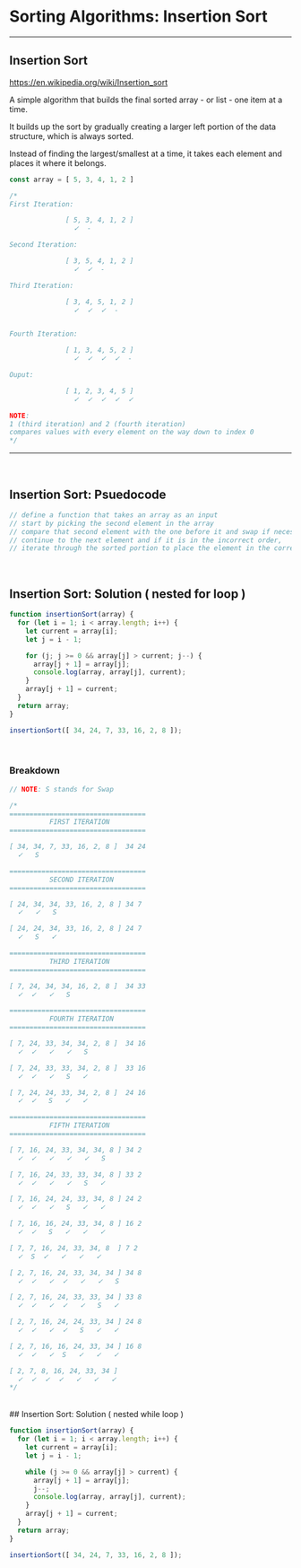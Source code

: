 # Sorting Algorithms: Insertion Sort

---

## Insertion Sort

<https://en.wikipedia.org/wiki/Insertion_sort>

A simple algorithm that builds the final sorted array - or list - one item at a time.

It builds up the sort by gradually creating a larger left portion of the data structure, which is always sorted.

Instead of finding the largest/smallest at a time, it takes each element and places it where it belongs.

```js
const array = [ 5, 3, 4, 1, 2 ]

/*
First Iteration:

              [ 5, 3, 4, 1, 2 ]
                ✓  -

Second Iteration:

              [ 3, 5, 4, 1, 2 ]
                ✓  ✓  -

Third Iteration:

              [ 3, 4, 5, 1, 2 ]
                ✓  ✓  ✓  -


Fourth Iteration:

              [ 1, 3, 4, 5, 2 ]
                ✓  ✓  ✓  ✓  -

Ouput:

              [ 1, 2, 3, 4, 5 ]
                ✓  ✓  ✓  ✓  ✓

NOTE:
1 (third iteration) and 2 (fourth iteration)
compares values with every element on the way down to index 0
*/
```

---

</br>

## Insertion Sort: Psuedocode

```js
// define a function that takes an array as an input
// start by picking the second element in the array
// compare that second element with the one before it and swap if necessary
// continue to the next element and if it is in the incorrect order,
// iterate through the sorted portion to place the element in the correct place
```

</br>

## Insertion Sort: Solution ( nested for loop )

```js
function insertionSort(array) {
  for (let i = 1; i < array.length; i++) {
    let current = array[i];
    let j = i - 1;

    for (j; j >= 0 && array[j] > current; j--) {
      array[j + 1] = array[j];
      console.log(array, array[j], current);
    }
    array[j + 1] = current;
  }
  return array;
}

insertionSort([ 34, 24, 7, 33, 16, 2, 8 ]);
```

</br>

### Breakdown

```js
// NOTE: S stands for Swap

/*
==================================
          FIRST ITERATION
==================================

[ 34, 34, 7, 33, 16, 2, 8 ]  34 24
  ✓   S

==================================
          SECOND ITERATION
==================================

[ 24, 34, 34, 33, 16, 2, 8 ] 34 7
  ✓   ✓   S

[ 24, 24, 34, 33, 16, 2, 8 ] 24 7
  ✓   S   ✓

==================================
          THIRD ITERATION
==================================

[ 7, 24, 34, 34, 16, 2, 8 ]  34 33
  ✓  ✓   ✓   S

==================================
          FOURTH ITERATION
==================================

[ 7, 24, 33, 34, 34, 2, 8 ]  34 16
  ✓  ✓   ✓   ✓   S

[ 7, 24, 33, 33, 34, 2, 8 ]  33 16
  ✓  ✓   ✓   S   ✓

[ 7, 24, 24, 33, 34, 2, 8 ]  24 16
  ✓  ✓   S   ✓   ✓

==================================
          FIFTH ITERATION
==================================

[ 7, 16, 24, 33, 34, 34, 8 ] 34 2
  ✓  ✓   ✓   ✓   ✓   S

[ 7, 16, 24, 33, 33, 34, 8 ] 33 2
  ✓  ✓   ✓   ✓   S   ✓

[ 7, 16, 24, 24, 33, 34, 8 ] 24 2
  ✓  ✓   ✓   S   ✓   ✓

[ 7, 16, 16, 24, 33, 34, 8 ] 16 2
  ✓  ✓   S   ✓   ✓   ✓

[ 7, 7, 16, 24, 33, 34, 8  ] 7 2
  ✓  S  ✓   ✓   ✓   ✓

[ 2, 7, 16, 24, 33, 34, 34 ] 34 8
  ✓  ✓   ✓  ✓   ✓   ✓   S

[ 2, 7, 16, 24, 33, 33, 34 ] 33 8
  ✓  ✓   ✓  ✓   ✓   S   ✓

[ 2, 7, 16, 24, 24, 33, 34 ] 24 8
  ✓  ✓   ✓  ✓   S   ✓   ✓

[ 2, 7, 16, 16, 24, 33, 34 ] 16 8
  ✓  ✓   ✓  S   ✓   ✓   ✓

[ 2, 7, 8, 16, 24, 33, 34 ]
  ✓  ✓  ✓  ✓   ✓   ✓   ✓
*/
```

</br>
## Insertion Sort: Solution ( nested while loop )

```js
function insertionSort(array) {
  for (let i = 1; i < array.length; i++) {
    let current = array[i];
    let j = i - 1;

    while (j >= 0 && array[j] > current) {
      array[j + 1] = array[j];
      j--;
      console.log(array, array[j], current);
    }
    array[j + 1] = current;
  }
  return array;
}

insertionSort([ 34, 24, 7, 33, 16, 2, 8 ]);
```
